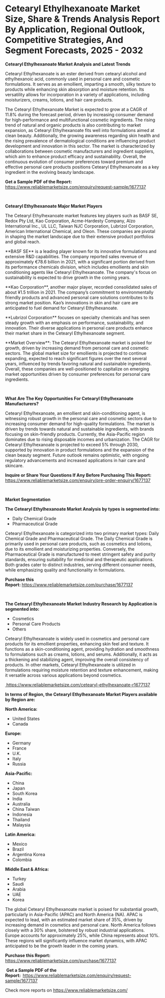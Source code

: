 <p><h1>Cetearyl Ethylhexanoate Market Size, Share & Trends Analysis Report By Application, Regional Outlook, Competitive Strategies, And Segment Forecasts, 2025 - 2032</h1></p><p><strong>Cetearyl Ethylhexanoate Market Analysis and Latest Trends</strong></p>
<p><p>Cetearyl Ethylhexanoate is an ester derived from cetearyl alcohol and ethylhexanoic acid, commonly used in personal care and cosmetic formulations. It serves as an emollient, imparting a smooth, silky texture to products while enhancing skin absorption and moisture retention. Its versatility allows for incorporation in a variety of applications, including moisturizers, creams, lotions, and hair care products.</p><p>The Cetearyl Ethylhexanoate Market is expected to grow at a CAGR of 11.8% during the forecast period, driven by increasing consumer demand for high-performance and multifunctional cosmetic ingredients. The rising trend of natural and organic products is also contributing to market expansion, as Cetearyl Ethylhexanoate fits well into formulations aimed at clean beauty. Additionally, the growing awareness regarding skin health and the rising prevalence of dermatological conditions are influencing product development and innovation in this sector. The market is characterized by collaborations between cosmetic manufacturers and ingredient suppliers, which aim to enhance product efficacy and sustainability. Overall, the continuous evolution of consumer preferences toward premium and effective personal care products positions Cetearyl Ethylhexanoate as a key ingredient in the evolving beauty landscape.</p></p>
<p><strong>Get a Sample PDF of the Report:&nbsp;</strong> <a href="https://www.reliablemarketsize.com/enquiry/request-sample/1677137?utm_campaign=3512&utm_medium=2&utm_source=Github&utm_content=ia&utm_term=24032025&utm_id=cetearyl-ethylhexanoate">https://www.reliablemarketsize.com/enquiry/request-sample/1677137</a></p>
<p>&nbsp;</p>
<p><strong>Cetearyl Ethylhexanoate Major Market Players</strong></p>
<p><p>The Cetearyl Ethylhexanoate market features key players such as BASF SE, Redox Pty Ltd, Kao Corporation, Acme-Hardesty Company, Alzo International Inc., UL LLC, Taiwan NJC Corporation, Lubrizol Corporation, American International Chemical, and Oleon. These companies are pivotal in shaping the market landscape due to their extensive product portfolios and global reach.</p><p>**BASF SE** is a leading player known for its innovative formulations and extensive R&D capabilities. The company reported sales revenue of approximately €78.6 billion in 2021, with a significant portion derived from its performance chemicals division, which includes emollients and skin conditioning agents like Cetearyl Ethylhexanoate. The company's focus on sustainability is expected to drive growth in the coming years.</p><p>**Kao Corporation**, another major player, recorded consolidated sales of about ¥1.5 trillion in 2021. The company’s commitment to environmentally friendly products and advanced personal care solutions contributes to its strong market position. Kao’s innovations in skin and hair care are anticipated to fuel demand for Cetearyl Ethylhexanoate.</p><p>**Lubrizol Corporation** focuses on specialty chemicals and has seen steady growth with an emphasis on performance, sustainability, and innovation. Their diverse applications in personal care products enhance their market share in the Cetearyl Ethylhexanoate segment.</p><p>**Market Overview**: The Cetearyl Ethylhexanoate market is poised for growth, driven by increasing demand from personal care and cosmetic sectors. The global market size for emollients is projected to continue expanding, expected to reach significant figures over the next several years, influenced by trends favoring natural and sustainable ingredients. Overall, these companies are well-positioned to capitalize on emerging market opportunities driven by consumer preferences for personal care ingredients.</p></p>
<p>&nbsp;</p>
<p><strong>What Are The Key Opportunities For Cetearyl Ethylhexanoate Manufacturers?</strong></p>
<p><p>Cetearyl Ethylhexanoate, an emollient and skin-conditioning agent, is witnessing robust growth in the personal care and cosmetic sectors due to increasing consumer demand for high-quality formulations. The market is driven by trends towards natural and sustainable ingredients, with brands focusing on skin-friendly products. Currently, the Asia-Pacific region dominates due to rising disposable incomes and urbanization. The CAGR for Cetearyl Ethylhexanoate is projected to exceed 5% through 2030, supported by innovation in product formulations and the expansion of the clean beauty segment. Future outlook remains optimistic, with ongoing regulatory advancements and increased applications in hair care and skincare.</p></p>
<p><strong>Inquire or Share Your Questions If Any Before Purchasing This Report:</strong> <a href="https://www.reliablemarketsize.com/enquiry/pre-order-enquiry/1677137?utm_campaign=3512&utm_medium=2&utm_source=Github&utm_content=ia&utm_term=24032025&utm_id=cetearyl-ethylhexanoate">https://www.reliablemarketsize.com/enquiry/pre-order-enquiry/1677137</a></p>
<p>&nbsp;</p>
<p><strong>Market Segmentation</strong></p>
<p><strong>The Cetearyl Ethylhexanoate Market Analysis by types is segmented into:</strong></p>
<p><ul><li>Daily Chemical Grade</li><li>Pharmaceutical Grade</li></ul></p>
<p><p>Cetearyl Ethylhexanoate is categorized into two primary market types: Daily Chemical Grade and Pharmaceutical Grade. The Daily Chemical Grade is primarily used in personal care products, such as cosmetics and lotions, due to its emollient and moisturizing properties. Conversely, the Pharmaceutical Grade is manufactured to meet stringent safety and purity standards, ensuring suitability for medicinal and therapeutic applications. Both grades cater to distinct industries, serving different consumer needs, while emphasizing quality and functionality in formulations.</p></p>
<p><strong>Purchase this Report:&nbsp;</strong><a href="https://www.reliablemarketsize.com/purchase/1677137?utm_campaign=3512&utm_medium=2&utm_source=Github&utm_content=ia&utm_term=24032025&utm_id=cetearyl-ethylhexanoate">https://www.reliablemarketsize.com/purchase/1677137</a></p>
<p>&nbsp;</p>
<p><strong>The Cetearyl Ethylhexanoate Market Industry Research by Application is segmented into:</strong></p>
<p><ul><li>Cosmetics</li><li>Personal Care Products</li><li>Others</li></ul></p>
<p><p>Cetearyl Ethylhexanoate is widely used in cosmetics and personal care products for its emollient properties, enhancing skin feel and texture. It functions as a skin-conditioning agent, providing hydration and smoothness to formulations such as creams, lotions, and serums. Additionally, it acts as a thickening and stabilizing agent, improving the overall consistency of products. In other markets, Cetearyl Ethylhexanoate is utilized in formulations requiring moisture retention and texture enhancement, making it versatile across various applications beyond cosmetics.</p></p>
<p><a href="https://www.reliablemarketsize.com/cetearyl-ethylhexanoate-r1677137?utm_campaign=3512&utm_medium=2&utm_source=Github&utm_content=ia&utm_term=24032025&utm_id=cetearyl-ethylhexanoate">&nbsp;https://www.reliablemarketsize.com/cetearyl-ethylhexanoate-r1677137</a></p>
<p><strong>In terms of Region, the Cetearyl Ethylhexanoate Market Players available by Region are:</strong></p>
<p>
    <p> <strong> North America: </strong>
        <ul>
            <li>United States</li>
            <li>Canada</li>
        </ul>
        </p> 
    <p> <strong> Europe: </strong>
        <ul>
            <li>Germany</li>
            <li>France</li>
            <li>U.K.</li>
            <li>Italy</li>
            <li>Russia</li>
        </ul>
        </p> 
    <p> <strong> Asia-Pacific: </strong>
        <ul>
            <li>China</li>
            <li>Japan</li>
            <li>South Korea</li>
            <li>India</li>
            <li>Australia</li>
            <li>China Taiwan</li>
            <li>Indonesia</li>
            <li>Thailand</li>
            <li>Malaysia</li>
        </ul>
        </p> 
    <p> <strong> Latin America: </strong>
        <ul>
            <li>Mexico</li>
            <li>Brazil</li>
            <li>Argentina Korea</li>
            <li>Colombia</li>
        </ul>
        </p> 
    <p> <strong> Middle East & Africa: </strong>
        <ul>
            <li>Turkey</li>
            <li>Saudi</li>
            <li>Arabia</li>
            <li>UAE</li>
            <li>Korea</li>
        </ul>
    </p>
    </p>
<p><p>The global Cetearyl Ethylhexanoate market is poised for substantial growth, particularly in Asia-Pacific (APAC) and North America (NA). APAC is expected to lead, with an estimated market share of 35%, driven by increasing demand in cosmetics and personal care. North America follows closely with a 30% share, bolstered by robust industrial applications. Europe accounts for approximately 25%, while China represents about 10%. These regions will significantly influence market dynamics, with APAC anticipated to be the growth leader in the coming years.</p></p>
<p><strong>Purchase this Report: </strong><a href="https://www.reliablemarketsize.com/purchase/1677137?utm_campaign=3512&utm_medium=2&utm_source=Github&utm_content=ia&utm_term=24032025&utm_id=cetearyl-ethylhexanoate">https://www.reliablemarketsize.com/purchase/1677137</a></p>
<p>&nbsp;<strong>Get a Sample PDF of the Report:&nbsp;&nbsp;</strong><a href="https://www.reliablemarketsize.com/enquiry/request-sample/1677137?utm_campaign=3512&utm_medium=2&utm_source=Github&utm_content=ia&utm_term=24032025&utm_id=cetearyl-ethylhexanoate">https://www.reliablemarketsize.com/enquiry/request-sample/1677137</a></p>
<p><strong></strong></p>
<p>Check more reports on <a href="https://www.reliablemarketsize.com/?utm_campaign=3512&utm_medium=2&utm_source=Github&utm_content=ia&utm_term=24032025&utm_id=cetearyl-ethylhexanoate">https://www.reliablemarketsize.com/</a></p>